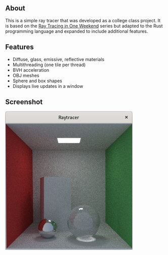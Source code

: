 ## About
This is a simple ray tracer that was developed as a college class project. It is based on the [Ray Tracing in One Weekend](https://raytracing.github.io/) series but adapted to the Rust programming language and expanded to include additional features.

## Features
- Diffuse, glass, emissive, reflective materials
- Multithreading (one tile per thread)
- BVH acceleration
- OBJ meshes
- Sphere and box shapes
- Displays live updates in a window

## Screenshot
![Screenshot](screenshot.png "Screenshot")
